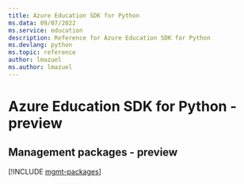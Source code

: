 ```yaml
---
title: Azure Education SDK for Python
ms.data: 09/07/2022
ms.service: education
description: Reference for Azure Education SDK for Python
ms.devlang: python
ms.topic: reference
author: lmazuel
ms.author: lmazuel
---
```

# Azure Education SDK for Python - preview

## Management packages - preview
[!INCLUDE [mgmt-packages](education-mgmt-index.md)]